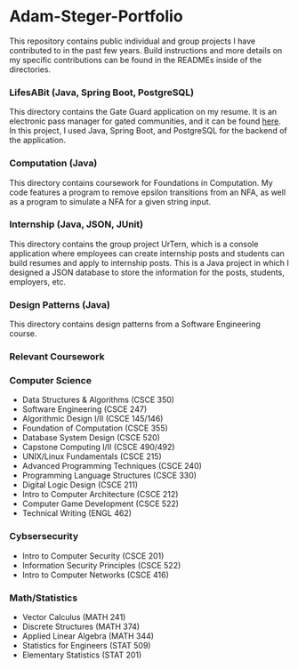 # Adam-Steger-Portfolio
This repository contains public individual and group projects I have contributed to in the past few years. Build instructions and more details on my specific contributions can be found in the READMEs inside of the directories.

### LifesABit (Java, Spring Boot, PostgreSQL)
This directory contains the Gate Guard application on my resume. It is an electronic pass manager for gated communities, and it can be found [here](https://gate-guard.com/).  In this project, I used Java, Spring Boot, and PostgreSQL for the backend of the application.  

### Computation (Java)
This directory contains coursework for Foundations in Computation.  My code features a program to remove epsilon transitions from an NFA, as well as a program to simulate a NFA for a given string input. 

### Internship (Java, JSON, JUnit)
This directory contains the group project UrTern, which is a console application where employees can create internship posts and students can build resumes and apply to internship posts.  This is a Java project in which I designed a JSON database to store the information for the posts, students, employers, etc.

### Design Patterns (Java)
This directory contains design patterns from a Software Engineering course.

### Relevant Coursework

### Computer Science
* Data Structures & Algorithms (CSCE 350)
* Software Engineering (CSCE 247)
* Algorithmic Design I/II (CSCE 145/146) 
* Foundation of Computation (CSCE 355) 
* Database System Design (CSCE 520) 
* Capstone Computing I/II (CSCE 490/492) 
* UNIX/Linux Fundamentals (CSCE 215) 
* Advanced Programming Techniques (CSCE 240) 
* Programming Language Structures (CSCE 330) 
* Digital Logic Design (CSCE 211) 
* Intro to Computer Architecture (CSCE 212) 
* Computer Game Development (CSCE 522) 
* Technical Writing (ENGL 462) 
### Cybsersecurity
* Intro to Computer Security (CSCE 201) 
* Information Security Principles (CSCE 522) 
* Intro to Computer Networks (CSCE 416) 
### Math/Statistics
* Vector Calculus (MATH 241) 
* Discrete Structures (MATH 374) 
* Applied Linear Algebra (MATH 344) 
* Statistics for Engineers (STAT 509) 
* Elementary Statistics (STAT 201) 
